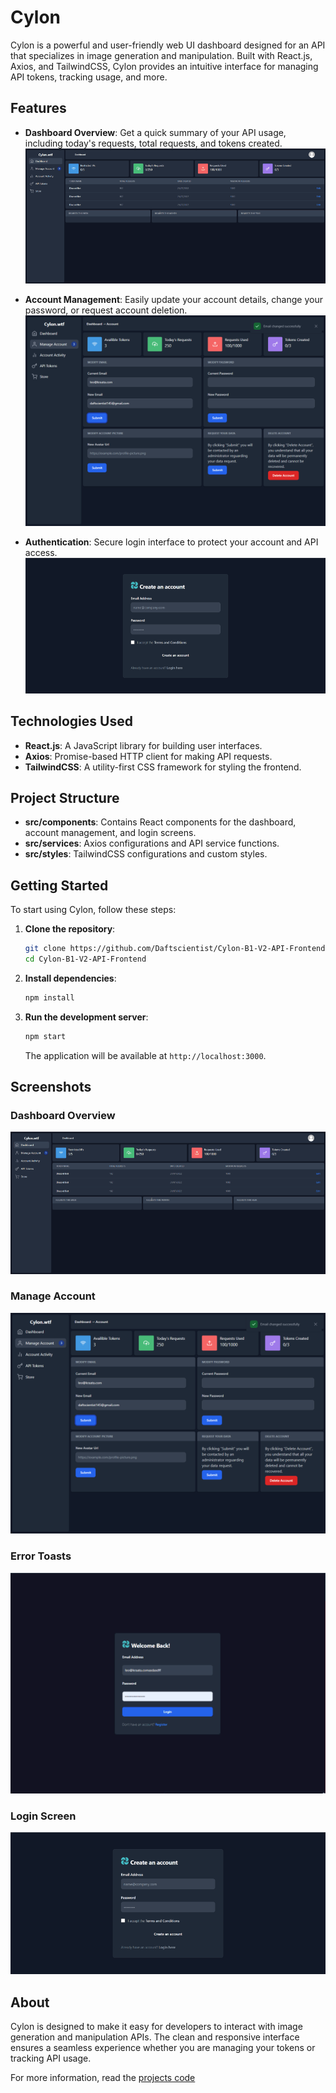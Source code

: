 # Cylon

Cylon is a powerful and user-friendly web UI dashboard designed for an API that specializes in image generation and manipulation. Built with React.js, Axios, and TailwindCSS, Cylon provides an intuitive interface for managing API tokens, tracking usage, and more.

## Features

- **Dashboard Overview**: Get a quick summary of your API usage, including today's requests, total requests, and tokens created.
  ![Dashboard Overview](images/dashboard.png)

- **Account Management**: Easily update your account details, change your password, or request account deletion.
  ![Manage Account](images/manage.webp)

- **Authentication**: Secure login interface to protect your account and API access.
  ![Login Screen](images/login.webp)

## Technologies Used

- **React.js**: A JavaScript library for building user interfaces.
- **Axios**: Promise-based HTTP client for making API requests.
- **TailwindCSS**: A utility-first CSS framework for styling the frontend.

## Project Structure

- **src/components**: Contains React components for the dashboard, account management, and login screens.
- **src/services**: Axios configurations and API service functions.
- **src/styles**: TailwindCSS configurations and custom styles.

## Getting Started

To start using Cylon, follow these steps:

1. **Clone the repository**:
   ```bash
   git clone https://github.com/Daftscientist/Cylon-B1-V2-API-Frontend.git
   cd Cylon-B1-V2-API-Frontend
   ```

2. **Install dependencies**:
   ```bash
   npm install
   ```

3. **Run the development server**:
   ```bash
   npm start
   ```

   The application will be available at `http://localhost:3000`.

## Screenshots

### Dashboard Overview
![Dashboard Overview](images/dashboard.png)

### Manage Account
![Manage Account](images/manage.webp)

### Error Toasts
![Error Toasts](images/login-gif.gif)

### Login Screen
![Login Screen](images/login.webp)

## About

Cylon is designed to make it easy for developers to interact with image generation and manipulation APIs. The clean and responsive interface ensures a seamless experience whether you are managing your tokens or tracking API usage.

For more information, read the [projects code](pages)

